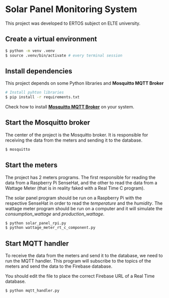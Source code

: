 # Solar Panel Monitoring System

This project was developed to ERTOS subject on ELTE university.

## Create a virtual environment

```bash
$ python -m venv .venv
$ source .venv/bin/activate # every terminal session
```

## Install dependencies

This project depends on some Python libraries and **Mosquitto MQTT Broker**

```bash
# Install pyhton libraries
$ pip install -r requirements.txt
```

Check how to install [**Mosquitto MQTT Broker**](https://mosquitto.org/download/) on your system.

## Start the Mosquitto broker

The center of the project is the Mosquitto broker. It is responsible for receiving the data from the meters and sending it to the database.

```bash
$ mosquitto
```

## Start the meters

The project has 2 meters programs. The first responsible for reading the data from a Raspberry Pi SenseHat, and the other to read the data from a Wattage Meter (that is in reality faked with a Real Time C program).

The solar panel program should be run on a Raspberry Pi with the respective SenseHat in order to read the *temperature* and the *humidity*. The wattage meter program should be run on a computer and it will simulate the *consumption_wattage* and *production_wattage*.

```bash
$ python solar_panel_rpi.py 
$ python wattage_meter_rt_c_component.py
```

## Start MQTT handler

To receive the data from the meters and send it to the database, we need to run the MQTT handler. This program will subscribe to the topics of the meters and send the data to the Firebase database.

You should edit the file to place the correct Firebase URL of a Real Time database.

```bash
$ python mqtt_handler.py
```
